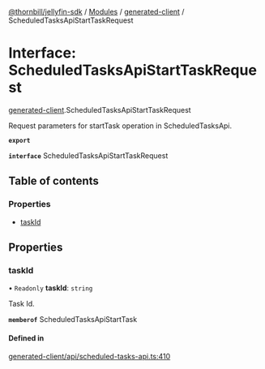 [@thornbill/jellyfin-sdk](../README.md) / [Modules](../modules.md) / [generated-client](../modules/generated_client.md) / ScheduledTasksApiStartTaskRequest

# Interface: ScheduledTasksApiStartTaskRequest

[generated-client](../modules/generated_client.md).ScheduledTasksApiStartTaskRequest

Request parameters for startTask operation in ScheduledTasksApi.

**`export`**

**`interface`** ScheduledTasksApiStartTaskRequest

## Table of contents

### Properties

- [taskId](generated_client.ScheduledTasksApiStartTaskRequest.md#taskid)

## Properties

### taskId

• `Readonly` **taskId**: `string`

Task Id.

**`memberof`** ScheduledTasksApiStartTask

#### Defined in

[generated-client/api/scheduled-tasks-api.ts:410](https://github.com/thornbill/jellyfin-sdk-typescript/blob/b5d0506/src/generated-client/api/scheduled-tasks-api.ts#L410)
